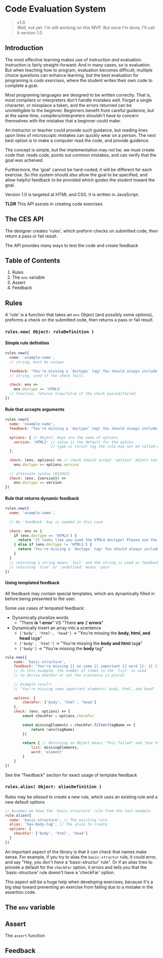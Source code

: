 # Code Evaluation System

> v1.0  
> Well, not yet. I'm still working on this MVP. But once I'm done, I'll call it version 1.0

## Introduction

The most effective learning makes use of instruction *and* evaluation. Instruction is fairly straight-forward. And in many cases, so is evaluation. But when teaching how to program, evaluation becomes difficult; multiple choice questions can enhance learning, but the best evaluation for programing is *code exercises*, where the student writes their own code to complete a goal.

Most programing languages are designed to be written correctly. That is, most compilers or interpreters don't handle mistakes well. Forget a single character, or missplace a token, and the errors returned can be unintelligible to the beginner. Beginners benefit from careful guidence, but at the same time, compilers/interpreters shouldn't have to concern themselves with the mistakes that a beginner could make.

An instructor or teacher could provide such guidance, but reading lines upon lines of microscopic mistakes can quickly wear on a person. The next best option is to make a computer read the code, and provide guidence.

The concept is simple, but the implementation may not be; we must create code that: reads code, points out common mistakes, and can verify that the goal was acheived.

Furthermore, the 'goal' cannot be hard-coded; it will be different for each exercise. So this system should also allow the goal to be specified, and allow helpful feedback to be provided which guides the student toward the goal.

Version 1.0 is targeted at HTML and CSS. It is written in JavaScript.

**TLDR** This API assists in creating code exercises

## The CES API

The designer creates 'rules', which preform checks on submitted code, then return a pass or fail result.

The API provides many ways to test the code and create feedback

## Table of Contents

1. Rules
2. The `env` variable
3. Assert
4. Feedback

## Rules

A 'rule' is a function that takes an `env` Object (and possibly some options), preforms a check on the submitted code, then returns a pass or fail result.

### `rules.new( Object: ruleDefinition )`

#### Simple rule definition

```javascript
rules.new({
  name: 'example-name', 
  // string, must be unique
  
  feedback: "You're missing a `doctype` tag! You should always include a doctype declaration",
  // string, used if the check fails
  
  check: env =>
    env.doctype == 'HTML5'
  // function, returns true/false if the check passed/failed
})
```

#### Rule that accepts arguments

```javascript
rules.new({
  name: 'example-name', 
  feedback: "You're missing a `doctype` tag! You should always include a doctype declaration",  
  
  options: { // Object, keys are the name of options
    version: 'HTML5' // value is the default for the option. 
                     // type is strict (eg the rule may not be called with an array if the default is a string)
  }, 
  
  check: (env, options) => // check should accept 'options' object too
    env.doctype == options.version
      
  // alternate syntax (ES2015)
  check: (env, {version}) =>
    env.doctype == version
})
```

#### Rule that returns dynamic feedback

```javascript
rules.new({
  name: 'example-name',
  
  // No 'feedback' key is needed in this case
  
  check: env => {
    if (env.doctype == 'HTML4') {
      return 'It looks like you used the HTML4 doctype! Please use the HTML5 doctype.'
    } else if (env.doctype != 'HTML5') {
      return "You're missing a `doctype` tag! You should always include a doctype declaration"
    }
  }
  // returning a string means 'fail' and the string is used as feedback
  // returning 'true' or 'undefined' means 'pass'
})
```

#### Using templated feedback

All feedback may contain special templates, which are dynamically filled in before being presented to the user.

Some use cases of tempated feedback:

* Dynamically pluralize words
  * "There **is** 1 **error**" VS "There **are** 2 **errors**"
* Dynamically insert an array into a scentence
  * `['body', 'html', 'head']` -> "You're missing the **body, html, and head** tag**s**"
  * `['body', 'html']` -> "You're missing the **body and html** tag**s**"
  * `['body']` -> "You're missing the **body** tag"
  
```javascript
rule.new({
    name: 'basic-structure',
    feedback: "You're missing {{ an_some }} important {{ word }}: {{ list }}",
    // In this example, the number of items in the 'list' is used
    // to derive whether or not the scentence is plural
    
    // Example result:
    // "You're missing some important elements: body, html, and head"
    
    options: {
        checkFor: ['body', 'html', 'head']
    },
    check: (env, options) => {
        const checkFor = options.checkFor
        
        const missingElements = checkFor.filter(tagName => {
            return !env[tagName]
        })
        
        return { // Returning an Object means "This failed" and "Use the Object to template the feedback"
            list: missingElements, 
            word: 'element'
        }
    }
})
```

See the "Feedback" section for exact usage of template feedback

### `rules.alias( Object: aliasDefinition )`

Rules may be *aliased* to create a new rule, which uses an existing rule and a new default options

```javascript
// Assumes we have the 'basic-structure' rule from the last example
rule.alias({
  name: 'basic-structure', // The existing rule
  alias: 'has-body-tag', // The alias to create
  options: {
    checkFor: ['body', 'html', 'head']
  }
})
```

An important aspect of the library is that it can check that names make sense. For example, if you try to alias the `basic-structur` rule, it could error, and say "Hey, you don't *have* a 'basic-structur' rule". Or if an alias tries to provide a default for the `checkFar` option, it errors and tells you that the 'basic-structure' rule doesn't have a 'checkFar' option.

This aspect will be a huge help when developing exercises, because it's a big step toward preventing an exercise from failing due to a mistake in the assertion code.

## The `env` variable

## Assert

The `assert` function

## Feedback
